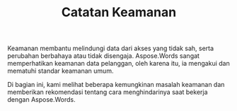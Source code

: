 ﻿---
title: Catatan Keamanan
second_title: Aspose.Words untuk Java
articleTitle: Catatan Keamanan
linktitle: Catatan Keamanan
type: docs
description: "Aspose.Words untuk Java mengakui dan mematuhi standar keamanan umum untuk memastikan tingkat keamanan data yang tinggi. Lihatlah kemungkinan masalah keamanan dan rekomendasi tentang cara menghindarinya."
weight: 120
url: /id/java/security/
timestamp: 2024-01-27-14-07-04
---

Keamanan membantu melindungi data dari akses yang tidak sah, serta perubahan berbahaya atau tidak disengaja. Aspose.Words sangat memperhatikan keamanan data pelanggan, oleh karena itu, ia mengakui dan mematuhi standar keamanan umum.

Di bagian ini, kami melihat beberapa kemungkinan masalah keamanan dan memberikan rekomendasi tentang cara menghindarinya saat bekerja dengan Aspose.Words.
